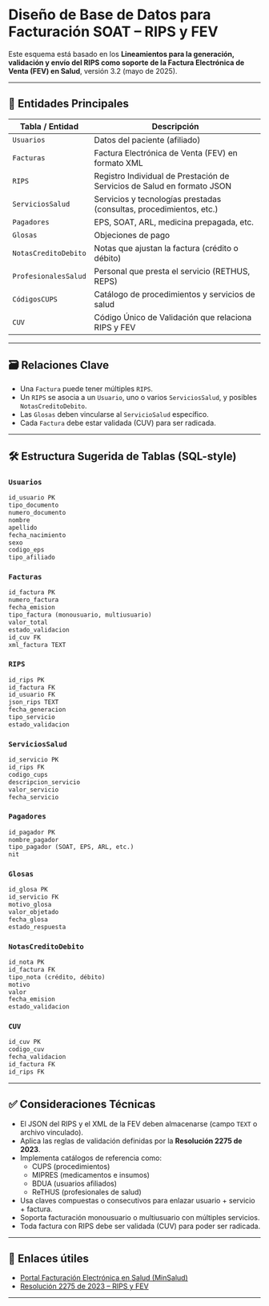 
# Diseño de Base de Datos para Facturación SOAT – RIPS y FEV

Este esquema está basado en los **Lineamientos para la generación, validación y envío del RIPS como soporte de la Factura Electrónica de Venta (FEV) en Salud**, versión 3.2 (mayo de 2025).

---

## 🧩 Entidades Principales

| Tabla / Entidad           | Descripción                                                                 |
|---------------------------|-----------------------------------------------------------------------------|
| `Usuarios`                | Datos del paciente (afiliado)                                               |
| `Facturas`                | Factura Electrónica de Venta (FEV) en formato XML                          |
| `RIPS`                    | Registro Individual de Prestación de Servicios de Salud en formato JSON     |
| `ServiciosSalud`          | Servicios y tecnologías prestadas (consultas, procedimientos, etc.)         |
| `Pagadores`               | EPS, SOAT, ARL, medicina prepagada, etc.                                    |
| `Glosas`                  | Objeciones de pago                                                          |
| `NotasCreditoDebito`     | Notas que ajustan la factura (crédito o débito)                             |
| `ProfesionalesSalud`     | Personal que presta el servicio (RETHUS, REPS)                              |
| `CódigosCUPS`             | Catálogo de procedimientos y servicios de salud                             |
| `CUV`                     | Código Único de Validación que relaciona RIPS y FEV                         |

---

## 🗃️ Relaciones Clave

- Una `Factura` puede tener múltiples `RIPS`.
- Un `RIPS` se asocia a un `Usuario`, uno o varios `ServiciosSalud`, y posibles `NotasCreditoDebito`.
- Las `Glosas` deben vincularse al `ServicioSalud` específico.
- Cada `Factura` debe estar validada (CUV) para ser radicada.

---

## 🛠️ Estructura Sugerida de Tablas (SQL-style)

### `Usuarios`
```sql
id_usuario PK
tipo_documento
numero_documento
nombre
apellido
fecha_nacimiento
sexo
codigo_eps
tipo_afiliado
```

### `Facturas`
```sql
id_factura PK
numero_factura
fecha_emision
tipo_factura (monousuario, multiusuario)
valor_total
estado_validacion
id_cuv FK
xml_factura TEXT
```

### `RIPS`
```sql
id_rips PK
id_factura FK
id_usuario FK
json_rips TEXT
fecha_generacion
tipo_servicio
estado_validacion
```

### `ServiciosSalud`
```sql
id_servicio PK
id_rips FK
codigo_cups
descripcion_servicio
valor_servicio
fecha_servicio
```

### `Pagadores`
```sql
id_pagador PK
nombre_pagador
tipo_pagador (SOAT, EPS, ARL, etc.)
nit
```

### `Glosas`
```sql
id_glosa PK
id_servicio FK
motivo_glosa
valor_objetado
fecha_glosa
estado_respuesta
```

### `NotasCreditoDebito`
```sql
id_nota PK
id_factura FK
tipo_nota (crédito, débito)
motivo
valor
fecha_emision
estado_validacion
```

### `CUV`
```sql
id_cuv PK
codigo_cuv
fecha_validacion
id_factura FK
id_rips FK
```

---

## ✅ Consideraciones Técnicas

- El JSON del RIPS y el XML de la FEV deben almacenarse (campo `TEXT` o archivo vinculado).
- Aplica las reglas de validación definidas por la **Resolución 2275 de 2023**.
- Implementa catálogos de referencia como:
  - CUPS (procedimientos)
  - MIPRES (medicamentos e insumos)
  - BDUA (usuarios afiliados)
  - ReTHUS (profesionales de salud)
- Usa claves compuestas o consecutivos para enlazar usuario + servicio + factura.
- Soporta facturación monousuario o multiusuario con múltiples servicios.
- Toda factura con RIPS debe ser validada (CUV) para poder ser radicada.

---

## 🧪 Enlaces útiles

- [Portal Facturación Electrónica en Salud (MinSalud)](https://www.sispro.gov.co/central-financiamiento/Pages/facturacion-electronica.aspx)
- [Resolución 2275 de 2023 – RIPS y FEV](https://www.minsalud.gov.co)

---
